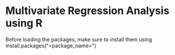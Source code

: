 # Multivariate Regression Analysis using R
Before loading the packages, make sure to install them using install.packages("<package_name>")